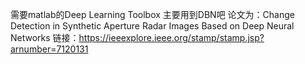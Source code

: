需要matlab的Deep Learning Toolbox
主要用到DBN吧
论文为：Change Detection in Synthetic Aperture Radar Images Based on Deep Neural Networks
链接：https://ieeexplore.ieee.org/stamp/stamp.jsp?arnumber=7120131
